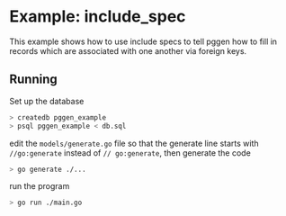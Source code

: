 # Example: include_spec

This example shows how to use include specs to tell pggen how to fill in
records which are associated with one another via foreign keys.

## Running

Set up the database

```bash
> createdb pggen_example
> psql pggen_example < db.sql
```

edit the `models/generate.go` file so that the generate line starts with `//go:generate` instead of
`// go:generate`, then generate the code

```bash
> go generate ./...
```

run the program

```bash
> go run ./main.go
```
